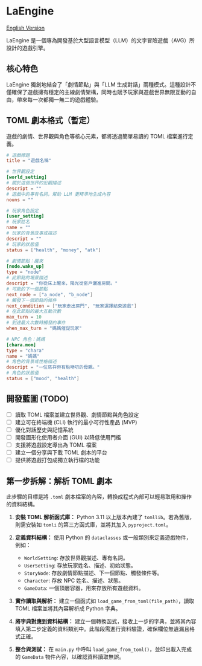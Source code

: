 # LaEngine

[English Version](./README.md)

LaEngine 是一個專為開發基於大型語言模型（LLM）的文字冒險遊戲（AVG）所設計的遊戲引擎。

## 核心特色

LaEngine 獨創地結合了「劇情節點」與「LLM 生成對話」兩種模式。這種設計不僅確保了遊戲擁有穩定的主線劇情架構，同時也賦予玩家與遊戲世界無限互動的自由，帶來每一次都獨一無二的遊戲體驗。

## TOML 劇本格式（暫定）

遊戲的劇情、世界觀與角色等核心元素，都將透過簡單易讀的 TOML 檔案進行定義。

```toml
# 遊戲標題
title = "遊戲名稱"

# 世界觀設定
[world_setting]
# 關於這個世界的宏觀描述
descript = ""
# 遊戲中的專有名詞，幫助 LLM 更精準地生成內容
nouns = ""

# 玩家角色設定
[user_setting]
# 玩家姓名
name = ""
# 玩家的背景故事或描述
descript = ""
# 玩家的狀態值
status = ["health", "money", "atk"]

# 劇情節點：醒來
[node.wake_up]
type = "node"
# 此節點的場景描述
descript = "你從床上醒來，陽光從窗戶灑進房間。"
# 可能的下一個節點
next_node = ["a_node", "b_node"]
# 觸發下一個節點的條件
next_condition = ["玩家走出房門", "玩家選擇結束遊戲"]
# 在此節點的最大互動次數
max_turn = 10
# 到達最大次數時觸發的事件
when_max_turn = "媽媽催促玩家"

# NPC 角色：媽媽
[chara.mom]
type = "chara"
name = "媽媽"
# 角色的背景或性格描述
descript = "一位慈祥但有點嘮叨的母親。"
# 角色的狀態值
status = ["mood", "health"]
```

## 開發藍圖 (TODO)

- [ ] 讀取 TOML 檔案並建立世界觀、劇情節點與角色設定
- [ ] 建立可在終端機 (CLI) 執行的最小可行性產品 (MVP)
- [ ] 優化對話歷史與記憶系統
- [ ] 開發圖形化使用者介面 (GUI) 以降低使用門檻
- [ ] 支援將遊戲設定導出為 TOML 檔案
- [ ] 建立一個分享與下載 TOML 劇本的平台
- [ ] 提供將遊戲打包成獨立執行檔的功能

## 第一步拆解：解析 TOML 劇本

此步驟的目標是將 `.toml` 劇本檔案的內容，轉換成程式內部可以輕易取用和操作的資料結構。

1.  **安裝 TOML 解析函式庫：** Python 3.11 以上版本內建了 `tomllib`。若為舊版，則需安裝如 `tomli` 的第三方函式庫，並將其加入 `pyproject.toml`。

2.  **定義資料結構：** 使用 Python 的 `dataclasses` 或一般類別來定義遊戲物件，例如：
    *   `WorldSetting`: 存放世界觀描述、專有名詞。
    *   `UserSetting`: 存放玩家姓名、描述、初始狀態。
    *   `StoryNode`: 存放劇情節點描述、下一個節點、觸發條件等。
    *   `Character`: 存放 NPC 姓名、描述、狀態。
    *   `GameData`: 一個頂層容器，用來存放所有遊戲資料。

3.  **實作讀取與解析：** 建立一個函式如 `load_game_from_toml(file_path)`，讀取 TOML 檔案並將其內容解析成 Python 字典。

4.  **將字典對應到資料結構：** 建立一個轉換函式，接收上一步的字典，並將其內容填入第二步定義的資料類別中。此階段需進行資料驗證，確保欄位無遺漏且格式正確。

5.  **整合與測試：** 在 `main.py` 中呼叫 `load_game_from_toml()`，並印出載入完成的 `GameData` 物件內容，以確認資料讀取無誤。
